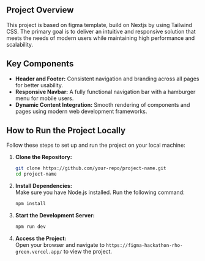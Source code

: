 
## Project Overview  
This project is based on figma template, build on Nextjs by using Tailwind CSS. The primary goal is to deliver an intuitive and responsive solution that meets the needs of modern users while maintaining high performance and scalability.  

## Key Components  
- **Header and Footer:** Consistent navigation and branding across all pages for better usability.  
- **Responsive Navbar:** A fully functional navigation bar with a hamburger menu for mobile users.  
- **Dynamic Content Integration:** Smooth rendering of components and pages using modern web development frameworks.  

## How to Run the Project Locally  
Follow these steps to set up and run the project on your local machine:  
1. **Clone the Repository:**  
   ```bash  
   git clone https://github.com/your-repo/project-name.git  
   cd project-name  
   ```  
2. **Install Dependencies:**  
   Make sure you have Node.js installed. Run the following command:  
   ```bash  
   npm install  
   ```  
3. **Start the Development Server:**  
   ```bash  
   npm run dev  
   ```  
4. **Access the Project:**  
   Open your browser and navigate to `https://figma-hackathon-rho-green.vercel.app/` to view the project.  
